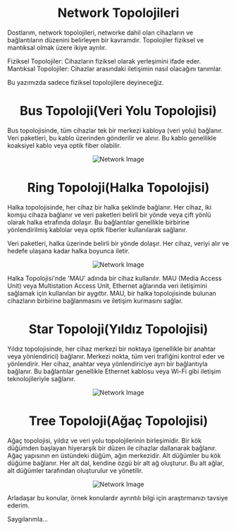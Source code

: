 <h1 align='center'>Network Topolojileri</h1>

<p>
  Dostlarım, network topolojileri, networke dahil olan cihazların ve bağlantıların düzenini belirleyen bir kavramdır. Topolojiler fiziksel ve mantıksal olmak üzere ikiye ayrılır.

  Fiziksel Topolojiler: Cihazların fiziksel olarak yerleşimini ifade eder.
  Mantıksal Topolojiler: Cihazlar arasındaki iletişimin nasıl olacağını tanımlar.

  Bu yazımızda sadece fiziksel topolojilere deyineceğiz.
</p>


<h1 align='center'>Bus Topoloji(Veri Yolu Topolojisi)</h1>

<p>
  Bus topolojisinde, tüm cihazlar tek bir merkezi kabloya (veri yolu) bağlanır. Veri paketleri, bu kablo üzerinden gönderilir ve alınır. Bu kablo genellikle koaksiyel kablo veya optik fiber olabilir.

</p>

<div align="center">
    <img src="https://github.com/Okan-tumuklu/Network-dersleri/assets/117488504/1c3ee6d7-5493-45cc-97e3-82b53e7375f7" alt="Network Image">
</div>

<h1 align='center'>Ring Topoloji(Halka Topolojisi)</h1>

<p>
  Halka topolojisinde, her cihaz bir halka şeklinde bağlanır. Her cihaz, iki komşu cihaza bağlanır ve veri paketleri belirli bir yönde veya çift yönlü olarak halka etrafında dolaşır. Bu bağlantılar genellikle birbirine yönlendirilmiş kablolar veya optik fiberler kullanılarak sağlanır.

  Veri paketleri, halka üzerinde belirli bir yönde dolaşır. Her cihaz, veriyi alır ve hedefe ulaşana kadar halka boyunca iletir.
</p>
<div align="center">
    <img src="https://github.com/Okan-tumuklu/Network-dersleri/assets/117488504/c48105f1-d943-4ffd-b475-ea410cc9da2e" alt="Network Image">
</div>

<P>
  Halka Topolojisi'nde 'MAU' adında bir cihaz kullanılır. MAU (Media Access Unit) veya Multistation Access Unit, Ethernet ağlarında veri iletişimini sağlamak için kullanılan bir aygıttır. MAU, bir halka topolojisinde bulunan cihazların birbirine bağlanmasını ve iletişim kurmasını sağlar.
</P>


<h1 align='center'>Star Topoloji(Yıldız Topolojisi)</h1>


<p>
  Yıldız topolojisinde, her cihaz merkezi bir noktaya (genellikle bir anahtar veya yönlendirici) bağlanır. Merkezi nokta, tüm veri trafiğini kontrol eder ve yönlendirir. Her cihaz, anahtar veya yönlendiriciye ayrı bir bağlantıyla bağlanır. Bu bağlantılar genellikle Ethernet kablosu veya Wi-Fi gibi iletişim teknolojileriyle sağlanır.
</p>

<div align="center">
    <img src="https://github.com/Okan-tumuklu/Network-dersleri/assets/117488504/98aacb6f-0891-4c79-a6dd-b4a28b36cc13" alt="Network Image">
</div>

<h1 align='center'>Tree Topoloji(Ağaç Topolojisi)</h1>

<p>
  Ağaç topolojisi, yıldız ve veri yolu topolojilerinin birleşimidir. Bir kök düğümden başlayan hiyerarşik bir düzen ile cihazlar dallanarak bağlanır. Ağaç yapısının en üstündeki düğüm, ağın merkezidir. Alt düğümler bu kök düğüme bağlanır. Her alt dal, kendine özgü bir alt ağ oluşturur. Bu alt ağlar, alt düğümler tarafından oluşturulur ve yönetilir.
</p>

<div align="center">
    <img src="https://github.com/Okan-tumuklu/Network-dersleri/assets/117488504/bab3ed95-e772-4615-8670-0c59f0d8594f" alt="Network Image">
</div>



<p>
  Arladaşar bu konular, örnek konulardır ayrıntılı bilgi için araştırmanızı tavsiye ederim.

  Saygılarımla...
</p>
